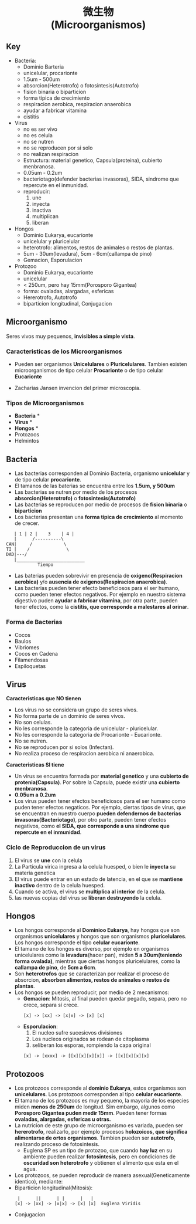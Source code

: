 <h1 align=center>微生物<br />(Microorganismos)</h1>

## Key

- Bacteria: 
  - Dominio Barteria
  - unicelular, procarionte
  - 1.5um - 500um
  - absorcion(Heterotrofo) o fotosintesis(Autotrofo)
  - fision binaria o biparticion
  - forma tipica de crecimiento
  - respiracion aerobica, respiracion anaerobica
  - ayudar a fabricar vitamina
  - cistitis
- Virus
  - no es ser vivo
  - no es celula
  - no se nutren
  - no se reproducen por si solo
  - no realizan respiracion
  - Estructura: material genetico, Capsula(proteina), cubierto menbranosa.
  - 0.05um - 0.2um
  - bacteriotago(defender bacterias invasoras), SIDA, sindrome que repercute en el inmunidad.
  - reproducir:
    1. une
    2. inyecta
    3. inactiva
    4. multiplican
    5. liberan
- Hongos
  - Dominio Eukarya, eucarionte
  - unicelular y pluricelular
  - heterotrofo: alimentos, restos de animales o restos de plantas.
  - 5um - 30um(levadura), 5cm - 6cm(callampa de pino)
  - Gemacion, Esporulacion
- Protozoo
  - Dominio Eukarya, eucarionte
  - unicelular
  - < 250um, pero hay 15mm(Porosporo Gigantea)
  - forma: ovaladas, alargadas, esfericas
  - Hererotrofo, Autotrofo
  - biparticion longitudinal, Conjugacion

## Microorganismo

Seres vivos muy pequenos, **invisibles a simple vista**.

### Caracteristicas de los Microorganismos

- Pueden ser organismos **Unicelulares** o **Pluricelulares**. Tambien existen microorganismos de tipo celular **Procarionte** o de tipo celular **Eucarionte**

- Zacharias Jansen invencion del primer microscopia.

### Tipos de Microorganismos
- **Bacteria** *
- **Virus** *
- **Hongos** *
- Protozoos
- Helmintos

## Bacteria

- Las bacterias corresponden al Dominio Bacteria, organismo **unicelular** y de tipo celular **procarionte**.
- El tamanos de las baterias se encuentra entre los **1.5um, y 500um**
- Las bacterias se nutren por medio de los procesos **absorcion(Heterotrofo)** o **fotosintesis(Autotrofo)**
- Las bacterias se reproducen por medio de procesos de **fision binaria** o **biparticion**
- Los bacterias presentan una **forma tipica de crecimiento** al momento de crecer.

```
   | 1 | 2 |    3    | 4 | 
   |      /----------\
CAN|     /            \   
TI |    /              \
DAD|---/   
   |__________________________
            Tiempo
```

- Las baterias pueden sobrevivir en presencia de **oxigeno(Respiracion aerobica)** y/o **ausencia de oxigenos(Respiracion anaerobica)**.
- Las bacterias pueden tener efecto beneficiosos para el ser humano, como pueden tener efectos negativos. Por ejemplo en nuestro sistema digestivo puden **ayudar a fabricar vitamina**, por otra parte, pueden tener efectos, como la **cistitis, que corresponde a malestares al orinar**.

### Forma de Bacterias
- Cocos
- Baulos
- Vibriomes
- Cocos en Cadena
- Filamendosas
- Espiloquetas

## Virus

**Caracteristicas que **NO** tienen**
- Los virus no se considera un grupo de seres vivos.
- No forma parte de un dominio de seres vivos.
- No son celulas.
- No les corresponde la categoria de unicelular - pluricelular.
- No les corresponde la categoria de Procarionte - Eucarionte.
- No se nutren.
- No se reproducen por si solos (Infectan).
- No realiza proceso de respiracion aerobica ni anaerobica.

**Caracteristicas **SI** tiene**
- Un virus se encuentra formada por **material genetico** y una **cubierto de protenia(Capsula)**. Por sobre la Capsula, puede existir una **cubierto menbranosa**.
- **0.05um a 0.2um**
- Los virus pueden tener efectos beneficiosos para el ser humano como puden tener efectos negaticos. Por ejemplo, ciertas tipos de virus, que se encuentran en nuestro cuerpo **pueden defendernos de bacterias invasoras(Bacteriotago)**, por otro parte, pueden tener efectos negativos, como **el SIDA, que corresponde a una sindrome que repercute en el inmunidad**.

### Ciclo de Reproduccion de un virus
1. El virus se **une** con la celula
2. La Particula virica ingresa a la celula huesped, o bien le **inyecta** su materia genetica
3. El virus puede entrar en un estado de latencia, en el que se **mantiene inactivo** dentro de la celula huesped.
4. Cuando se activa, el virus se **multiplica al interior** de la celula.
5. las nuevas copias del virus se **liberan destruyendo** la celula.

## Hongos

- Los hongos corresponde al **Dominioo Eukarya**, hay hongos que son organismos **unicelulares** y hongos que son organismos **pluricelulares**. Los  hongos corresponde el tipo **celular eucarionte**.
- El tamano de los hongos es diverso, por ejemplo en organismos unicelulares como la **levadura**(hacer pan), miden **5 a 30um(teniendo forma ovalada)**, mientras que ciertas hongos pluricelulares, como la **callampa de pino**, de **5cm a 6cm**.
- Son **heterotrofos** que se caracterizan por realizar el proceso de absorcion, **absorben alimentos, restos de animales o restos de plantas**.
- Los hongos se pueden reproducir, por medio de 2 mecanismos:
  - **Gemacion**: Mitosis, al final pueden quedar pegado, separa, pero no crece, separa sí crece.
    ```
    [x] -> [xx] -> [x|x] -> [x] [x] 
    ```
  - **Esporulacion**: 
    1. El nucleo sufre sucesicvos divisiones
    2. Los nucleos originados se rodean de citoplasma
    3. seliberan los esporas, rompiendo la capa original
    ```
    [x] -> [xxxx] -> [[x][x][x][x]] -> [[x][x][x][x]
    ```

## Protozoos

- Los protozoos corresponde al **dominio Eukarya**, estos organismos son **unicelulares**. Los protozoos corresponden al tipo **celular eucarionte**.
- El tamano de los protozoos es muy pequeno, la mayoria de los especies miden **menos de 250um** de longitud. Sim embargo, algunos como **Porosporo Gigantea puden medir 15mm**. Pueden tener formas **ovaladas, alargadas, esfericas u otras.**
- La nutricion de este grupo de microorganismo es variada, pueden ser **hererotrofo**, realizarlo, por ejemplo procesos **holozoicos, que significa alimentarse de ortos organismos**. Tambien pueden ser **autotrofo**, realizando proceso de fotosintesis.
  - Euglena SP es un tipo de protozoo, que cuando **hay luz** en su ambiente pueden realizar **fotosintesis**, pero en condiciones de **oscuridad son heterotrofo** y obtienen el alimento que esta en el agua.
- Los protozoos, se pueden reproducir de manera asexual(Geneticamente identico), mediante:
- Biparticion longitudinal(Mitosis):
    ```
     |      ||      | |      |   |
    [x] -> [xx] -> [x|x] -> [x] [x]  Euglena Viridis
    ```
- Conjugacion

